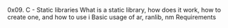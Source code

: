 0x09. C - Static libraries
What is a static library, how does it work, how to create one, and how to use i
Basic usage of ar, ranlib, nm
Requirements
